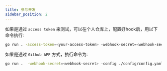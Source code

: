 ```yaml
---
title: 参与开发
sidebar_position: 2
---
```


如果是通过 `access token` 来测试，可以在个人仓库上，配置好hook后，用以下命令执行:

```bash
go run . -access-token=<your-access-token> -webhook-secret=<webhook-secret> -config ./config/config.yaml -log-level 0
```

如果是通过 `Github APP` 方式，执行命令为:

```bash
go run .  -webhook-secret=<webhook-secret> -config ./config/config.yaml -log-level 0 -app-id=<github_app_id>  -app-private-key=<github_app_private_key>
```